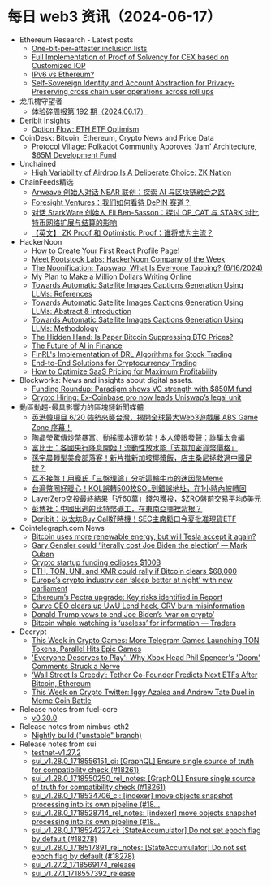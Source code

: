 # 每日 web3 资讯（2024-06-17）

- Ethereum Research - Latest posts
  - [One-bit-per-attester inclusion lists](https://ethresear.ch/t/one-bit-per-attester-inclusion-lists/19797#post_6)
  - [Full Implementation of Proof of Solvency for CEX based on Customized IOP](https://ethresear.ch/t/full-implementation-of-proof-of-solvency-for-cex-based-on-customized-iop/14596#post_9)
  - [IPv6 vs Ethereum?](https://ethresear.ch/t/ipv6-vs-ethereum/19829#post_2)
  - [Self-Sovereign Identity and Account Abstraction for Privacy-Preserving cross chain user operations across roll ups](https://ethresear.ch/t/self-sovereign-identity-and-account-abstraction-for-privacy-preserving-cross-chain-user-operations-across-roll-ups/19599#post_10)
- 龙爪槐守望者
  - [体验碎周报第 192 期（2024.06.17）](https://www.ftium4.com/ux-weekly-192.html)
- Deribit Insights
  - [Option Flow: ETH ETF Optimism](https://insights.deribit.com/option-flows/option-flow-eth-etf-optimism/)
- CoinDesk: Bitcoin, Ethereum, Crypto News and Price Data
  - [Protocol Village: Polkadot Community Approves 'Jam' Architecture, $65M Development Fund](https://www.coindesk.com/tech/2024/06/13/protocol-village/?utm_medium=referral&utm_source=rss&utm_campaign=headlines)
- Unchained
  - [High Variability of Airdrop Is A Deliberate Choice: ZK Nation](https://unchainedcrypto.com/high-variability-of-airdrop-is-a-deliberate-choice-zk-nation/)
- ChainFeeds精选
  - [Arweave 创始人对话 NEAR 联创：探索 AI 与区块链融合之路](https://www.chainfeeds.xyz/feed/detail/efb2034d-9e5e-4074-b7ad-b6343a034d40)
  - [Foresight Ventures：我们如何看待 DePIN 赛道？](https://www.chainfeeds.xyz/feed/detail/7f3cb877-532f-4482-9d97-24fcacc69098)
  - [对话 StarkWare 创始人 Eli Ben-Sasson：探讨 OP_CAT 与 STARK 对比特币网络扩展与结算的影响](https://www.chainfeeds.xyz/feed/detail/3bd78cd2-f402-4039-8104-15ffe67c8381)
  - [【英文】 ZK Proof 和 Optimistic Proof：谁将成为主流？](https://www.chainfeeds.xyz/feed/detail/23062214-c130-4562-981b-2d07ebcea1b9)
- HackerNoon
  - [How to Create Your First React Profile Page!](https://hackernoon.com/how-to-create-your-first-react-profile-page?source=rss)
  - [Meet Rootstock Labs: HackerNoon Company of the Week](https://hackernoon.com/meet-rootstock-labs-hackernoon-company-of-the-week?source=rss)
  - [The Noonification: Tapswap: What Is Everyone Tapping? (6/16/2024)](https://hackernoon.com/6-16-2024-noonification?source=rss)
  - [My Plan to Make a Million Dollars Writing Online](https://hackernoon.com/my-plan-to-make-a-million-dollars-writing-online?source=rss)
  - [Towards Automatic Satellite Images Captions Generation Using LLMs: References](https://hackernoon.com/towards-automatic-satellite-images-captions-generation-using-llms-references?source=rss)
  - [Towards Automatic Satellite Images Captions Generation Using LLMs: Abstract & Introduction](https://hackernoon.com/towards-automatic-satellite-images-captions-generation-using-llms-abstract-and-introduction?source=rss)
  - [Towards Automatic Satellite Images Captions Generation Using LLMs: Methodology](https://hackernoon.com/towards-automatic-satellite-images-captions-generation-using-llms-methodology?source=rss)
  - [The Hidden Hand: Is Paper Bitcoin Suppressing BTC Prices?](https://hackernoon.com/the-hidden-hand-is-paper-bitcoin-suppressing-btc-prices?source=rss)
  - [The Future of AI in Finance](https://hackernoon.com/the-future-of-ai-in-finance?source=rss)
  - [FinRL's Implementation of DRL Algorithms for Stock Trading](https://hackernoon.com/finrls-implementation-of-drl-algorithms-for-stock-trading?source=rss)
  - [End-to-End Solutions for Cryptocurrency Trading](https://hackernoon.com/end-to-end-solutions-for-cryptocurrency-trading?source=rss)
  - [How to Optimize SaaS Pricing for Maximum Profitability](https://hackernoon.com/how-to-optimize-saas-pricing-for-maximum-profitability?source=rss)
- Blockworks: News and insights about digital assets.
  - [Funding Roundup: Paradigm shows VC strength with $850M fund](https://blockworks.co/news/paradigm-vc-latest-crypto-fundraise)
  - [Crypto Hiring: Ex-Coinbase pro now leads Uniswap’s legal unit](https://blockworks.co/news/former-coinbase-legal-pro-joins-uniswap)
- 動區動趨-最具影響力的區塊鏈新聞媒體
  - [英港韓項目 6/20 強勢來襲台灣，揭開全球最大Web3遊戲展 ABS Game Zone 序幕！](https://www.blocktempo.com/abs2024-game-zone-reveal-night/)
  - [陶晶瑩驚傳炒幣暴富、動搖國本遭軟禁！本人傻眼發聲：詐騙太會編](https://www.blocktempo.com/matilda-tao-fake-news/)
  - [富比士：各國央行降息開始！流動性放水能「支撐加密貨幣價格」](https://www.blocktempo.com/global-liquidity-cycle-can-support-crypto-price/)
  - [孫宇晨轉型美食部落客！新片推新加坡椰漿飯，店主桑尼拯救過中國足球？](https://www.blocktempo.com/justin-sun-promotes-singaporean-food/)
  - [互不接盤！用龐氏「三盤理論」分析這輪牛市的迷因幣Meme](https://www.blocktempo.com/three-types-of-ponzi-crypto-tokens/)
  - [台灣幣圈好暖心！KOL誤轉500枚SOL到錯誤地址，在1小時內被轉回](https://www.blocktempo.com/warm-stories-from-taiwan-blockchain-industry/)
  - [LayerZero空投最終結果「近60萬」錢包獲投，$ZRO盤前交易平均6美元](https://www.blocktempo.com/594641-participants-will-receive-layerzero-airdrop/)
  - [彭博社：中國出逃的比特幣礦工，在東南亞哪裡紮根？](https://www.blocktempo.com/bitcoin-miner-story-in-southeast-asia/)
  - [Deribit：以太坊Buy Call好時機！SEC主席鬆口今夏批准現貨ETF](https://www.blocktempo.com/ether-etfs-should-be-fully-approved-by-september/)
- Cointelegraph.com News
  - [Bitcoin uses more renewable energy, but will Tesla accept it again?](https://cointelegraph.com/news/bitcoin-renewable-energy-tesla-musk)
  - [Gary Gensler could ‘literally cost Joe Biden the election’ — Mark Cuban](https://cointelegraph.com/news/gary-gensler-could-literally-cost-joe-biden-cryptocurrency-us-presidential-election-mark-cuban)
  - [Crypto startup funding eclipses $100B](https://cointelegraph.com/news/crypto-startup-funding-eclipses-100-billion)
  - [ETH, TON, UNI, and XMR could rally if Bitcoin clears $68,000](https://cointelegraph.com/news/eth-ton-uni-and-xmr-could-rally-if-bitcoin-clears-68-000)
  - [Europe’s crypto industry can ‘sleep better at night’ with new parliament](https://cointelegraph.com/news/europe-elections-crypto-industry-eu)
  - [Ethereum’s Pectra upgrade: Key risks identified in Report](https://cointelegraph.com/news/ethereum-pectra-upgrade-risks-identified)
  - [Curve CEO clears up UwU Lend hack, CRV burn misinformation](https://cointelegraph.com/news/curve-ceo-clarifies-uwu-hack-misinformation)
  - [Donald Trump vows to end Joe Biden’s ‘war on crypto’](https://cointelegraph.com/news/donald-trump-joe-biden-cryptocurrency-united-states-president)
  - [Bitcoin whale watching is ‘useless’ for information — Traders](https://cointelegraph.com/news/bitcoin-btc-whale-glassnode-james-check-checkmatey-crypto-traders)
- Decrypt
  - [This Week in Crypto Games: More Telegram Games Launching TON Tokens, Parallel Hits Epic Games](https://decrypt.co/235481/this-week-crypto-games-telegram-ton-tokens-parallel-epic)
  - ['Everyone Deserves to Play': Why Xbox Head Phil Spencer's 'Doom' Comments Struck a Nerve](https://decrypt.co/235611/everyone-deserves-play-why-xbox-doom-comments-struck-nerve)
  - [‘Wall Street Is Greedy’: Tether Co-Founder Predicts Next ETFs After Bitcoin, Ethereum](https://decrypt.co/235512/wall-street-greedy-tether-william-quigley-next-etfs-after-bitcoin-ethereum)
  - [This Week on Crypto Twitter: Iggy Azalea and Andrew Tate Duel in Meme Coin Battle](https://decrypt.co/235520/this-week-on-crypto-twitter-iggy-azalea-andrew-tate-meme-coins)
- Release notes from fuel-core
  - [v0.30.0](https://github.com/FuelLabs/fuel-core/releases/tag/v0.30.0)
- Release notes from nimbus-eth2
  - [Nightly build ("unstable" branch)](https://github.com/status-im/nimbus-eth2/releases/tag/nightly)
- Release notes from sui
  - [testnet-v1.27.2](https://github.com/MystenLabs/sui/releases/tag/testnet-v1.27.2)
  - [sui_v1.28.0_1718556151_ci: [GraphQL] Ensure single source of truth for compatibility check (#18261)](https://github.com/MystenLabs/sui/releases/tag/sui_v1.28.0_1718556151_ci)
  - [sui_v1.28.0_1718550250_rel_notes: [GraphQL] Ensure single source of truth for compatibility check (#18261)](https://github.com/MystenLabs/sui/releases/tag/sui_v1.28.0_1718550250_rel_notes)
  - [sui_v1.28.0_1718534706_ci: [indexer] move objects snapshot processing into its own pipeline (#18…](https://github.com/MystenLabs/sui/releases/tag/sui_v1.28.0_1718534706_ci)
  - [sui_v1.28.0_1718528714_rel_notes: [indexer] move objects snapshot processing into its own pipeline (#18…](https://github.com/MystenLabs/sui/releases/tag/sui_v1.28.0_1718528714_rel_notes)
  - [sui_v1.28.0_1718524227_ci: [StateAccumulator] Do not set epoch flag by default (#18278)](https://github.com/MystenLabs/sui/releases/tag/sui_v1.28.0_1718524227_ci)
  - [sui_v1.28.0_1718517891_rel_notes: [StateAccumulator] Do not set epoch flag by default (#18278)](https://github.com/MystenLabs/sui/releases/tag/sui_v1.28.0_1718517891_rel_notes)
  - [sui_v1.27.2_1718569174_release](https://github.com/MystenLabs/sui/releases/tag/sui_v1.27.2_1718569174_release)
  - [sui_v1.27.1_1718557392_release](https://github.com/MystenLabs/sui/releases/tag/sui_v1.27.1_1718557392_release)
